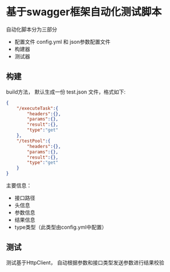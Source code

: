 # 基于swagger框架自动化测试脚本

自动化脚本分为三部分

- 配置文件 config.yml 和 json参数配置文件
- 构建器
- 测试器

## 构建

build方法， 默认生成一份 test.json 文件，格式如下:

```json
{
	"/executeTask":{
		"headers":{},
		"params":{},
		"result":{},
		"type":"get"
	},
	"/testPool":{
		"headers":{},
		"params":{},
		"result":{},
		"type":"get"
	}
}
```

主要信息：

- 接口路径
- 头信息
- 参数信息
- 结果信息
- type类型（此类型由config.yml中配置）


## 测试

测试基于HttpClient， 自动根据参数和接口类型发送参数进行结果校验